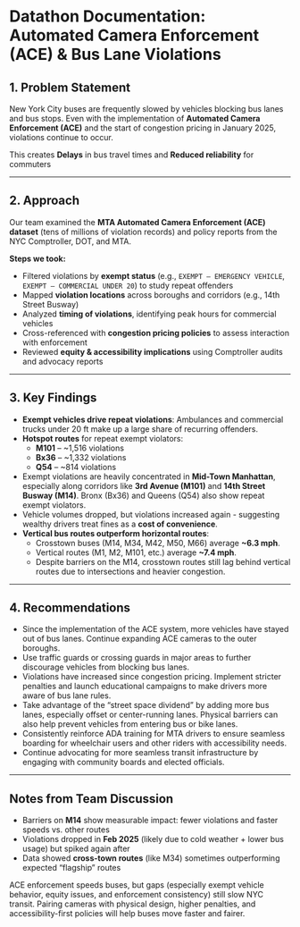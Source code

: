 # Datathon Documentation: Automated Camera Enforcement (ACE) & Bus Lane Violations  

## 1. Problem Statement  
New York City buses are frequently slowed by vehicles blocking bus lanes and bus stops. Even with the implementation of **Automated Camera Enforcement (ACE)** and the start of congestion pricing in January 2025, violations continue to occur.  

This creates **Delays** in bus travel times and **Reduced reliability** for commuters  

---

## 2. Approach  
Our team examined the **MTA Automated Camera Enforcement (ACE) dataset** (tens of millions of violation records) and policy reports from the NYC Comptroller, DOT, and MTA.  

**Steps we took:**  
- Filtered violations by **exempt status** (e.g., `EXEMPT – EMERGENCY VEHICLE`, `EXEMPT – COMMERCIAL UNDER 20`) to study repeat offenders  
- Mapped **violation locations** across boroughs and corridors (e.g., 14th Street Busway)  
- Analyzed **timing of violations**, identifying peak hours for commercial vehicles  
- Cross-referenced with **congestion pricing policies** to assess interaction with enforcement  
- Reviewed **equity & accessibility implications** using Comptroller audits and advocacy reports  

---

## 3. Key Findings  
- **Exempt vehicles drive repeat violations**: Ambulances and commercial trucks under 20 ft make up a large share of recurring offenders.  
- **Hotspot routes** for repeat exempt violators:  
  - **M101** – ~1,516 violations  
  - **Bx36** – ~1,332 violations  
  - **Q54** – ~814 violations  
-  Exempt violations are heavily concentrated in **Mid-Town Manhattan**, especially along corridors like **3rd Avenue (M101)** and **14th Street Busway (M14)**. Bronx (Bx36) and Queens (Q54) also show repeat exempt violators.  
-  Vehicle volumes dropped, but violations increased again - suggesting wealthy drivers treat fines as a **cost of convenience**.   
- **Vertical bus routes outperform horizontal routes**:  
  - Crosstown buses (M14, M34, M42, M50, M66) average **~6.3 mph**.  
  - Vertical routes (M1, M2, M101, etc.) average **~7.4 mph**.  
  - Despite barriers on the M14, crosstown routes still lag behind vertical routes due to intersections and heavier congestion.  

---

## 4. Recommendations  
- Since the implementation of the ACE system, more vehicles have stayed out of bus lanes. Continue expanding ACE cameras to the outer boroughs.
- Use traffic guards or crossing guards in major areas to further discourage vehicles from blocking bus lanes.
- Violations have increased since congestion pricing. Implement stricter penalties and launch educational campaigns to make drivers more aware of bus lane rules.
- Take advantage of the “street space dividend” by adding more bus lanes, especially offset or center-running lanes. Physical barriers can also help prevent vehicles from entering bus or bike lanes.
- Consistently reinforce ADA training for MTA drivers to ensure seamless boarding for wheelchair users and other riders with accessibility needs.
- Continue advocating for more seamless transit infrastructure by engaging with community boards and elected officials.

---

## Notes from Team Discussion  
- Barriers on **M14** show measurable impact: fewer violations and faster speeds vs. other routes  
- Violations dropped in **Feb 2025** (likely due to cold weather + lower bus usage) but spiked again after  
- Data showed **cross-town routes** (like M34) sometimes outperforming expected “flagship” routes  

ACE enforcement speeds buses, but gaps (especially exempt vehicle behavior, equity issues, and enforcement consistency) still slow NYC transit. Pairing cameras with physical design, higher penalties, and accessibility-first policies will help buses move faster and fairer.  
